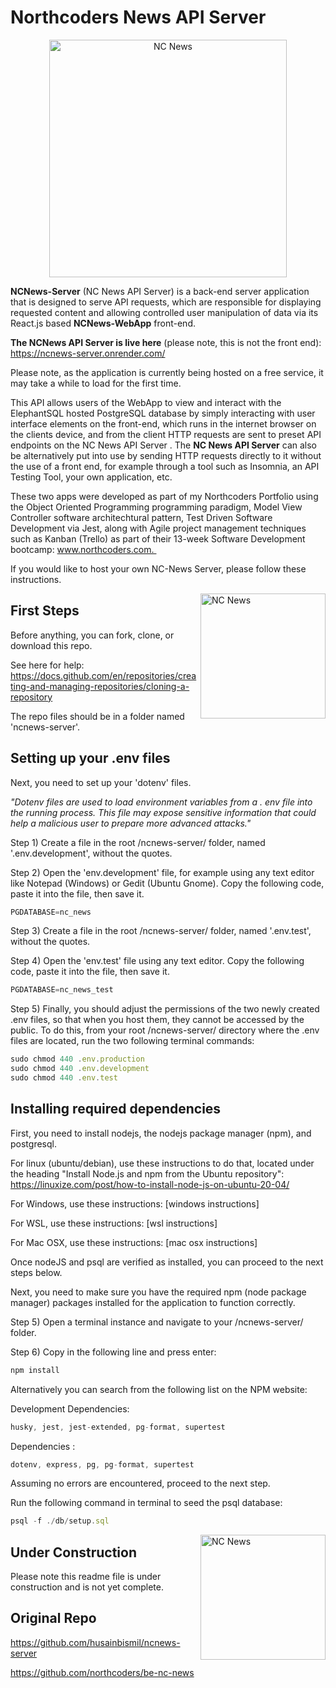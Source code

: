 # Northcoders News API Server #

<p align="center">
  <img title="NC News" width="380" alt="NC News" src="https://github.com/husainbismil/ncnews-server/blob/main/u_logo.png?raw=true">
</p>

**NCNews-Server** (NC News API Server) is a back-end server application that is designed to serve API requests, which are responsible for displaying requested content and allowing controlled user manipulation of data via its React.js based **NCNews-WebApp** front-end. 

**The NCNews API Server is live here** (please note, this is not the front end): https://ncnews-server.onrender.com/

Please note, as the application is currently being hosted on a free service, it may take a while to load for the first time. 

This API allows users of the WebApp to view and interact with the ElephantSQL hosted PostgreSQL database by simply interacting with user interface elements on the front-end, which runs in the internet browser on the clients device, and from the client HTTP requests are sent to preset API endpoints on the NC News API Server . The **NC News API Server** can also be alternatively put into use by sending HTTP requests directly to it without the use of a front end, for example through a tool such as Insomnia, an API Testing Tool, your own application, etc.

These two apps were developed as part of my Northcoders Portfolio using the Object Oriented Programming programming paradigm, Model View Controller software architechtural pattern, Test Driven Software Development via Jest, along with Agile project management techniques such as Kanban (Trello) as part of their 13-week Software Development bootcamp: www.northcoders.com. 

If you would like to host your own NC-News Server, please follow these instructions. 

  <img align="right" title="NC News" width="200" alt="NC News" src="https://github.com/husainbismil/ncnews-server/blob/main/btn_veps.png?raw=true">

## First Steps

Before anything, you can fork, clone, or download this repo. 

See here for help: https://docs.github.com/en/repositories/creating-and-managing-repositories/cloning-a-repository

The repo files should be in a folder named 'ncnews-server'.
 
 
## Setting up your .env files

Next, you need to set up your 'dotenv' files. 

*"Dotenv files are used to load environment variables from a . env file into the running process. This file may expose sensitive information that could help a malicious user to prepare more advanced attacks."*

Step 1) Create a file in the root /ncnews-server/ folder, named '.env.development', without the quotes.

<!-- add in instructions for .env.production file for hosting -->

Step 2) Open the 'env.development' file, for example using any text editor like Notepad (Windows) or Gedit (Ubuntu Gnome). Copy the following code, paste it into the file, then save it. 

```js
PGDATABASE=nc_news
```

Step 3) Create a file in the root /ncnews-server/ folder, named '.env.test', without the quotes.

Step 4) Open the 'env.test' file using any text editor. Copy the following code, paste it into the file, then save it. 

```js
PGDATABASE=nc_news_test
```

Step 5) Finally, you should adjust the permissions of the two newly created .env files, so that when you host them, they cannot be accessed by the public. To do this, from your root /ncnews-server/ directory where the .env files are located, run the two following terminal commands:

```js
sudo chmod 440 .env.production
sudo chmod 440 .env.development
sudo chmod 440 .env.test
```

## Installing required dependencies

First, you need to install nodejs, the nodejs package manager (npm), and postgresql. 

For linux (ubuntu/debian), use these instructions to do that, located under the heading "Install Node.js and npm from the Ubuntu repository": https://linuxize.com/post/how-to-install-node-js-on-ubuntu-20-04/

For Windows, use these instructions: [windows instructions]

For WSL, use these instructions: [wsl instructions]

For Mac OSX, use these instructions: [mac osx instructions]

Once nodeJS and psql are verified as installed, you can proceed to the next steps below. 

Next, you need to make sure you have the required npm (node package manager) packages installed for the application to function correctly. 

Step 5) Open a terminal instance and navigate to your /ncnews-server/ folder.

Step 6) Copy in the following line and press enter:

```js
npm install
```

Alternatively you can search from the following list on the NPM website: 

Development Dependencies: 

```js
husky, jest, jest-extended, pg-format, supertest
```

Dependencies
: 
```js
dotenv, express, pg, pg-format, supertest
```

Assuming no errors are encountered, proceed to the next step. 

Run the following command in terminal to seed the psql database:

```js
psql -f ./db/setup.sql
```

  <img align="right" title="NC News" width="200" alt="NC News" src="https://github.com/husainbismil/ncnews-server/blob/main/btn_veps.png?raw=true">



## Under Construction

Please note this readme file is under construction and is not yet complete.


## Original Repo

https://github.com/husainbismil/ncnews-server

https://github.com/northcoders/be-nc-news






